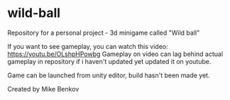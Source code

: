 # wild-ball
Repository for a personal project - 3d minigame called "Wild ball"

If you want to see gameplay, you can watch this video: https://youtu.be/OLshpHPowbg Gameplay on video can lag behind actual gameplay in repository if i haven't updated yet updated it on youtube.

Game can be launched from unity editor, build hasn't been made yet.

Created by Mike Benkov
